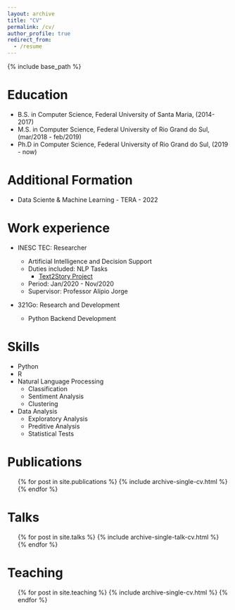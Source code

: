 ```yaml
---
layout: archive
title: "CV"
permalink: /cv/
author_profile: true
redirect_from:
  - /resume
---
```


{% include base_path %}

Education
======
* B.S. in Computer Science, Federal University of Santa Maria, (2014-2017)
* M.S. in Computer Science, Federal University of Rio Grand do Sul, (mar/2018 - feb/2019)
* Ph.D in Computer Science, Federal University of Rio Grand do Sul, (2019 - now)

Additional Formation
=====
* Data Sciente & Machine Learning - TERA - 2022

Work experience
======
* INESC TEC: Researcher
  * Artificial Intelligence and Decision Support
  * Duties included: NLP Tasks
    * [Text2Story Project](https://text2story.inesctec.pt)
  * Period: Jan/2020 - Nov/2020
  * Supervisor: Professor Alípio Jorge

* 321Go: Research and Development
  * Python Backend Development 
  
Skills
======
* Python
* R
* Natural Language Processing
  * Classification
  * Sentiment Analysis
  * Clustering
* Data Analysis
  * Exploratory Analysis
  * Preditive Analysis
  * Statistical Tests  

Publications
======
  <ul>{% for post in site.publications %}
    {% include archive-single-cv.html %}
  {% endfor %}</ul>
  
Talks
======
  <ul>{% for post in site.talks %}
    {% include archive-single-talk-cv.html %}
  {% endfor %}</ul>
  
Teaching
======
  <ul>{% for post in site.teaching %}
    {% include archive-single-cv.html %}
  {% endfor %}</ul>
  
